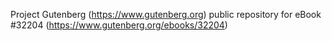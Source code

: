 Project Gutenberg (https://www.gutenberg.org) public repository for eBook #32204 (https://www.gutenberg.org/ebooks/32204)
